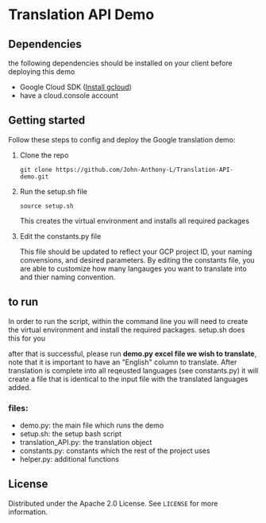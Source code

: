 # Translation API Demo

## Dependencies
the following dependencies should be installed on your client before deploying this demo
* Google Cloud SDK ([Install gcloud](https://cloud.google.com/sdk/docs/install))
* have a cloud.console account

## Getting started 
Follow these steps to config and deploy the Google translation demo:


1. Clone the repo

    ```
    git clone https://github.com/John-Anthony-L/Translation-API-demo.git
    ```


2. Run the setup.sh file
    ```
    source setup.sh
    ```
    This creates the virtual environment and installs all required packages


3. Edit the constants.py file 

    This file should be updated to reflect your GCP project ID, your naming convensions, and desired parameters. By editing the constants file, you are able to customize how many langauges you want to translate into and thier naming convention.


## to run
In order to run the script, within the command line you will need to create the virtual environment and install the required packages. setup.sh does this for you

after that is successful, please run **demo.py**  **excel file we wish to translate**, note that it is important to have an "English" column to translate. After translation is complete into all reqeusted languages (see constants.py) it will create a file that is identical to the input file with the translated languages added.

### files:
* demo.py: the main file which runs the demo
* setup.sh: the setup bash script
* translation_API.py: the translation object
* constants.py: constants which the rest of the project uses
* helper.py: additional functions



<!-- LICENSE -->
## License

Distributed under the Apache 2.0 License. See `LICENSE` for more information.
